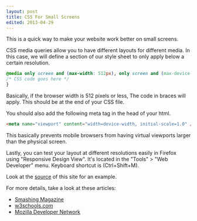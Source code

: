 ```yaml
---
layout: post
title: CSS For Small Screens
edited: 2013-04-29
---
```

This is a quick way to make your website work better on small screens.

CSS media queries allow you to have different layouts for different media.
In this case, we will define a section of our style sheet to only apply below a certain resolution.

```css
@media only screen and (max-width: 512px), only screen and (max-device-width: 512px) {
/* CSS code goes here */
}
```

Basically, if the browser width is 512 pixels or less, The code in braces will apply.
This should be at the end of your CSS file.

You should also add the following meta tag in the head of your html.

```html
<meta name="viewport" content="width=device-width, initial-scale=1.0" />
```

This basically prevents mobile browsers from having virtual viewports larger than the physical screen.

Lastly, you can test your layout at different resolutions easily in Firefox using "Responsive Design View".
It's located in the "Tools" > "Web Developer" menu.
Keyboard shortcut is (Ctrl+Shift+M).

Look at the [source](https://github.com/tortxof/djones.co-www) of this site for an example.

For more details, take a look at these articles:

- [Smashing Magazine](http://mobile.smashingmagazine.com/2010/07/19/how-to-use-css3-media-queries-to-create-a-mobile-version-of-your-website/)
- [w3schools.com](http://www.w3schools.com/css/css_mediatypes.asp)
- [Mozilla Developer Network](https://developer.mozilla.org/en-US/docs/CSS/Media_queries)
